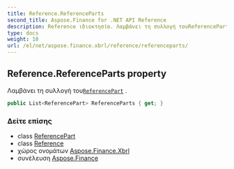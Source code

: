 ```yaml
---
title: Reference.ReferenceParts
second_title: Aspose.Finance for .NET API Reference
description: Reference ιδιοκτησία. Λαμβάνει τη συλλογή τουReferencePart .
type: docs
weight: 10
url: /el/net/aspose.finance.xbrl/reference/referenceparts/
---
```

## Reference.ReferenceParts property

Λαμβάνει τη συλλογή του[`ReferencePart`](../../referencepart/) .

```csharp
public List<ReferencePart> ReferenceParts { get; }
```

### Δείτε επίσης

* class [ReferencePart](../../referencepart/)
* class [Reference](../)
* χώρος ονομάτων [Aspose.Finance.Xbrl](../../reference/)
* συνέλευση [Aspose.Finance](../../../)


